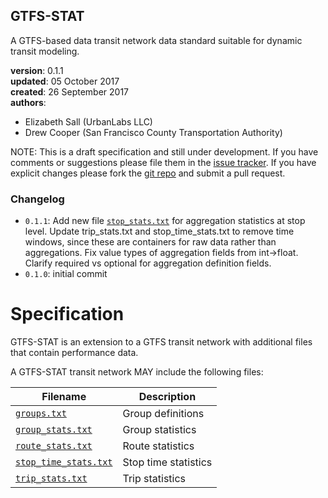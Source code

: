 
## GTFS-STAT

A GTFS-based data transit network data standard suitable for dynamic transit modeling.

**version**: 0.1.1  
**updated**: 05 October 2017  
**created**: 26 September 2017  
**authors**:

 * Elizabeth Sall (UrbanLabs LLC)  
 * Drew Cooper (San Francisco County Transportation Authority)  
 
[issues]: https://github.com/osplanning-data-standards/GTFS-STAT/issues
[repo]: https://github.com/osplanning-data-standards/GTFS-STAT
[GTFS]: https://developers.google.com/transit/gtfs/reference


NOTE: This is a draft specification and still under development. If you have comments
or suggestions please file them in the [issue tracker][issues]. If you have
explicit changes please fork the [git repo][repo] and submit a pull request.

### Changelog

-  `0.1.1`: Add new file [`stop_stats.txt`](/files/stop_stats.md) for aggregation statistics at stop level. Update trip_stats.txt and stop_time_stats.txt to remove time windows, since these are containers for raw data rather than aggregations. Fix value types of aggregation fields from int->float. Clarify required vs optional for aggregation definition fields.
-  `0.1.0`: initial commit

# Specification

GTFS-STAT is an extension to a GTFS transit network with additional files that contain 
performance data.  

A GTFS-STAT transit network MAY include the following files:

Filename 					| Description										
----------					| -------------		
[`groups.txt`](/files/groups.md)					| Group definitions
[`group_stats.txt`](/files/group_stats.md)			| Group statistics
[`route_stats.txt`](/files/route_stats.md)			| Route statistics
[`stop_time_stats.txt`](/files/stop_time_stats.md)	| Stop time statistics
[`trip_stats.txt`](/files/trip_stats.md)			| Trip statistics
